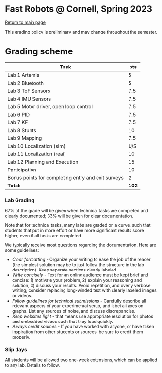 # Fast Robots @ Cornell, Spring 2023

[Return to main page](index.md)

This grading policy is preliminary and may change throughout the semester.

# Grading scheme

| Task                                                          |   pts   |
|---------------------------------------------------------------|---------|
| Lab 1 Artemis                                                 |       5 |
| Lab 2 Bluetooth                                               |       5 | 
| Lab 3 ToF Sensors                                             |     7.5 |  
| Lab 4 IMU Sensors                                             |     7.5 |
| Lab 5 Motor driver, open loop control                         |     7.5 | 
| Lab 6 PID                                                     |     7.5 | 
| Lab 7 KF                                                      |     7.5 | 
| Lab 8 Stunts                                                  |      10 | 
| Lab 9 Mapping                                                 |     7.5 |
| Lab 10 Localization (sim)                                     |     U/S | 
| Lab 11 Localization (real)                                    |      10 | 
| Lab 12 Planning and Execution                                 |      15 |  
| Participation                                                 |      10 |
| Bonus points for completing entry and exit surveys            |       2 |
| **Total:**                                                    | **102** |

### Lab Grading

67% of the grade will be given when technical tasks are completed and clearly documented; 33% will be given for clear documentation. 

Note that for technical tasks, many labs are graded on a curve, such that students that put in more effort or have more significant results score higher, even if all tasks are completed. 

We typically receive most questions regarding the documentation. Here are some guidelines:

* *Clear formatting* - Organize your writing to ease the job of the reader (the simplest solution may be to just follow the structure in the lab description). Keep seperate sections clearly labeled. 
* *Write concisely* - Text for an online audience must be kept brief and concise: 1) motivate your problem, 2) explain your reasoning and solution, 3) discuss your results. Avoid repetition, and overly verbose writing; consider replacing long-winded text with clearly labeled images or videos. 
* *Follow guidelines for technical submissions* - Carefully describe all relevant aspects of your experimental setup, and label all axes on graphs. List any sources of noise, and discuss discrepancies.
* *Keep websites light* - that means use appropriate resolution for photos and embedded videos such that they load quickly. 
* *Always credit sources* - If you have worked with anyone, or have taken inspiration from other students or sources, be sure to credit them properly. 


### Slip days

All students will be allowed two one-week extensions, which can be applied to any lab. Details to follow. 
